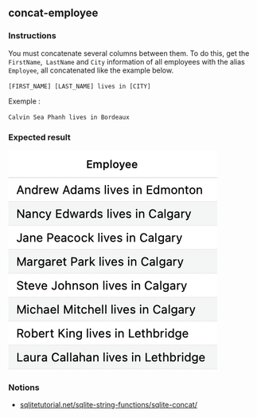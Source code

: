 ## concat-employee

### Instructions

You must concatenate several columns between them. To do this, get the `FirstName`,` LastName` and `City` information of all employees with the alias` Employee`, all concatenated like the example below.

`[FIRST_NAME] [LAST_NAME] lives in [CITY]`

Exemple :

`Calvin Sea Phanh lives in Bordeaux`

### Expected result

![Expected Result](./expected.png)

### Notions

- [sqlitetutorial.net/sqlite-string-functions/sqlite-concat/](https://www.sqlitetutorial.net/sqlite-string-functions/sqlite-concat/)
